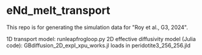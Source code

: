 # eNd_melt_transport

This repo is for generating the simulation data for "Roy et al., G3, 2024".

1D transport model: runleapfrogloop.py
2D effective diffusivity model (Julia code): GBdiffusion_2D_expl_xpu_works.jl
loads in peridotite3_256_256.jld
